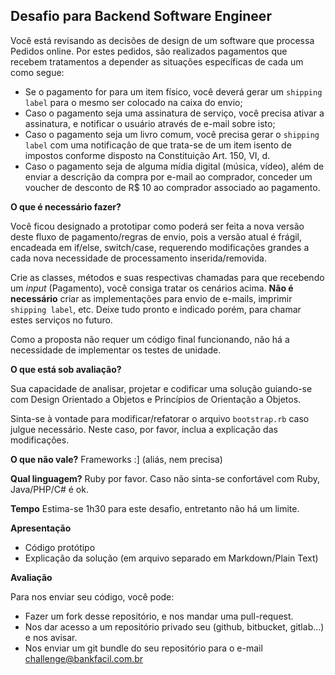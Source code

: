 ## Desafio para Backend Software Engineer 

Você está revisando as decisões de design de um software que processa Pedidos online. Por estes pedidos, são realizados pagamentos que
recebem tratamentos a depender as situações específicas de cada um como segue:

  - Se o pagamento for para um item físico, você deverá gerar um `shipping label` para o mesmo ser colocado na caixa do envio;
  - Caso o pagamento seja uma assinatura de serviço, você precisa ativar a assinatura, e notificar o usuário através de e-mail sobre isto;
  - Caso o pagamento seja um livro comum, você precisa gerar o `shipping label` com uma notificação de que trata-se de um item isento de impostos
conforme disposto na Constituição Art. 150, VI, d.
  - Caso o pagamento seja de alguma mídia digital (música, vídeo), além de enviar a descrição da compra por e-mail ao comprador, conceder um voucher de desconto de R$ 10 ao comprador associado ao pagamento.

__O que é necessário fazer?__

Você ficou designado a prototipar como poderá ser feita a nova versão deste fluxo de pagamento/regras de envio, pois a versão atual é 
frágil, encadeada em if/else, switch/case, requerendo modificações grandes a cada nova necessidade de processamento inserida/removida.

Crie as classes, métodos e suas respectivas chamadas para que recebendo um _input_ (Pagamento), você consiga tratar os cenários acima.
__Não é necessário__ criar as implementações para envio de e-mails, imprimir `shipping label`, etc. Deixe tudo pronto e indicado porém, para chamar estes serviços no futuro.

Como a proposta não requer um código final funcionando, não há a necessidade de implementar os testes de unidade.

__O que está sob avaliação?__

Sua capacidade de analisar, projetar e codificar uma solução guiando-se com Design Orientado a Objetos e Princípios de Orientação a Objetos.

Sinta-se à vontade para modificar/refatorar o arquivo `bootstrap.rb` caso julgue necessário. Neste caso, por favor, inclua a explicação das modificações.

__O que não vale?__
Frameworks :] (aliás, nem precisa)

__Qual linguagem?__
Ruby por favor. Caso não sinta-se confortável com Ruby, Java/PHP/C# é ok.

__Tempo__
Estima-se 1h30 para este desafio, entretanto não há um limite.

__Apresentação__
  - Código protótipo
  - Explicação da solução (em arquivo separado em Markdown/Plain Text)

__Avaliação__

Para nos enviar seu código, você pode:

* Fazer um fork desse repositório, e nos mandar uma pull-request.
* Nos dar acesso a um repositório privado seu (github, bitbucket, gitlab...) e nos avisar.
* Nos enviar um git bundle do seu repositório para o e-mail challenge@bankfacil.com.br
